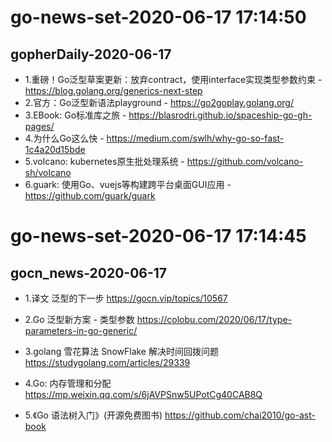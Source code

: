# go-news-set-2020-06-17 17:14:50
## gopherDaily-2020-06-17
- 1.重磅！Go泛型草案更新：放弃contract，使用interface实现类型参数约束 - https://blog.golang.org/generics-next-step
- 2.官方：Go泛型新语法playground - https://go2goplay.golang.org/
- 3.EBook: Go标准库之旅 - https://blasrodri.github.io/spaceship-go-gh-pages/
- 4.为什么Go这么快 - https://medium.com/swlh/why-go-so-fast-1c4a20d15bde
- 5.volcano: kubernetes原生批处理系统 - https://github.com/volcano-sh/volcano
- 6.guark: 使用Go、vuejs等构建跨平台桌面GUI应用 - https://github.com/guark/guark

# go-news-set-2020-06-17 17:14:45
## gocn_news-2020-06-17
- 1.译文 泛型的下一步  https://gocn.vip/topics/10567

- 2.Go 泛型新方案 - 类型参数 https://colobu.com/2020/06/17/type-parameters-in-go-generic/

- 3.golang 雪花算法 SnowFlake 解决时间回拨问题 https://studygolang.com/articles/29339

- 4.Go: 内存管理和分配 https://mp.weixin.qq.com/s/6jAVPSnw5UPotCg40CAB8Q

- 5.《Go 语法树入门》(开源免费图书) https://github.com/chai2010/go-ast-book


